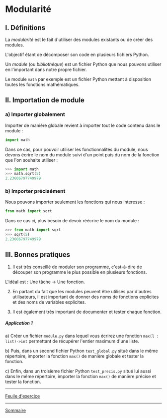 # Modularité

## I. Définitions

La *modularité* est le fait d'utiliser des modules existants ou de créer des modules.

L'objectif étant de décomposer son code en plusieurs fichiers Python.

Un *module* (ou *bibliothèque*) est un fichier Python que nous pouvons utiliser en l'important dans notre propre fichier.

Le module `math` par exemple est un fichier Python mettant à disposition toutes les fonctions mathématiques.

## II. Importation de module

### a) Importer globalement

Importer de manière globale revient à importer tout le code contenu dans le module :

```python
import math
```

Dans ce cas, pour pouvoir utiliser les fonctionnalités du module, nous devons écrire le nom du module suivi d'un point puis du nom de la fonction que l'on souhaite utiliser :

```python
>>> import math
>>> math.sqrt(5)
2.23606797749979
```

### b) Importer précisément

Nous pouvons importer seulement les fonctions qui nous interesse :

```python
from math import sqrt
```

Dans ce cas ci, plus besoin de devoir réécrire le nom du module :

```python
>>> from math import sqrt
>>> sqrt(5)
2.23606797749979
```

## III. Bonnes pratiques

1. Il est très conseillé de moduler son programme, c'est-à-dire de découper son programme le plus possible en plusieurs fonctions.

L'idéal est : Une tâche -> Une fonction.

2. En partant du fait que les modules peuvent être utilisés par d'autres utilisateurs, il est important de donner des noms de fonctions explicites et des noms de variables explicites.

3. Il est également très important de documenter et tester chaque fonction.

##### Application 1

a) Créer un fichier `module.py` dans lequel vous écrirez une fonction `max(l : list)->int` permettant de récupérer l'entier maximum d'une liste.

b) Puis, dans un second fichier Python `test_global.py` situé dans le même répertoire, importer la fonction `max()` de manière globale et tester la fonction.

c) Enfin, dans un troisième fichier Python `test_precis.py` situé lui aussi dans le même répertoire, importer la fonction `max()` de manière précise et tester la fonction.

_______

[Feuile d'exercice](./Exercices_modularite.md)

_______

[Sommaire](./../README.md)